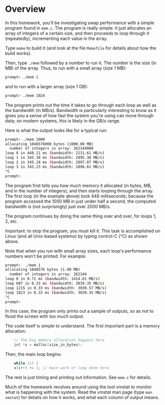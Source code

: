 # Overview

In this homework, you'll be investigating swap performance with a simple
program found in `mem.c`. The program is really simple: it just allocates an
array of integers of a certain size, and then proceeds to loop through it
(repeatedly), incrementing each value in the array.

Type `make` to build it (and look at the file `Makefile` for details about how
the build works).

Then, type `./mem` followed by a number to run it. The number is the size (in
MB) of the array. Thus, to run with a small array (size 1 MB):

```sh
prompt> ./mem 1
```

and to run with a larger array (size 1 GB):

```sh
prompt> ./mem 1024
```

The program prints out the time it takes to go through each loop as well as
the bandwidth (in MB/s). Bandwidth is particularly interesting to know as it
gives you a sense of how fast the system you're using can move through data;
on modern systems, this is likely in the GB/s range.

Here is what the output looks like for a typical run:

```sh
prompt> ./mem 1000
allocating 1048576000 bytes (1000.00 MB)
  number of integers in array: 262144000
loop 0 in 448.11 ms (bandwidth: 2231.61 MB/s)
loop 1 in 345.38 ms (bandwidth: 2895.38 MB/s)
loop 2 in 345.18 ms (bandwidth: 2897.07 MB/s)
loop 3 in 345.23 ms (bandwidth: 2896.61 MB/s)
^C
prompt>
```

The program first tells you how much memory it allocated (in bytes, MB, and in
the number of integers), and then starts looping through the array. The first
loop (in the example above) took 448 milliseconds; because the program
accessed the 1000 MB in just under half a second, the computed bandwidth is
(not surprisingly) just over 2000 MB/s.

The program continues by doing the same thing over and over, for loops 1, 2,
etc.

Important: to stop the program, you must kill it. This task is accomplished on
Linux (and all Unix-based systems) by typing control-C (^C) as shown above.

Note that when you run with small array sizes, each loop's performance numbers
won't be printed. For example:

```sh
prompt>  ./mem 1
allocating 1048576 bytes (1.00 MB)
  number of integers in array: 262144
loop 0 in 0.71 ms (bandwidth: 1414.61 MB/s)
loop 607 in 0.33 ms (bandwidth: 3039.35 MB/s)
loop 1215 in 0.33 ms (bandwidth: 3030.57 MB/s)
loop 1823 in 0.33 ms (bandwidth: 3039.35 MB/s)
^C
prompt>
```

In this case, the program only prints out a sample of outputs, so as not to
flood the screen with too much output.

The code itself is simple to understand. The first important part is a memory
allocation:

```c
    // the big memory allocation happens here
    int *x = malloc(size_in_bytes);
```

Then, the main loop begins:

```c
    while (1) {
	x[i++] += 1; // main work of loop done here.
```

The rest is just timing and printing out information. See `mem.c` for details.

Much of the homework revolves around using the tool vmstat to monitor what is
happening with the system. Read the vmstat man page (type `man vmstat`) for
details on how it works, and what each column of output means.

